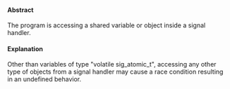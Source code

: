 #### Abstract
The program is accessing a shared variable or object inside a signal handler.

#### Explanation
Other than variables of type \"volatile sig_atomic_t\", accessing any other type of objects from a signal handler may cause a race condition resulting in an undefined behavior.
